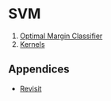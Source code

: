 # SVM
1. [Optimal Margin Classifier](./Optimal%20Margin%20Classifier/index.md)
2. [Kernels](./Kernels/index.md)

## Appendices
* [Revisit](./Appendices/Revisit/index.md)
